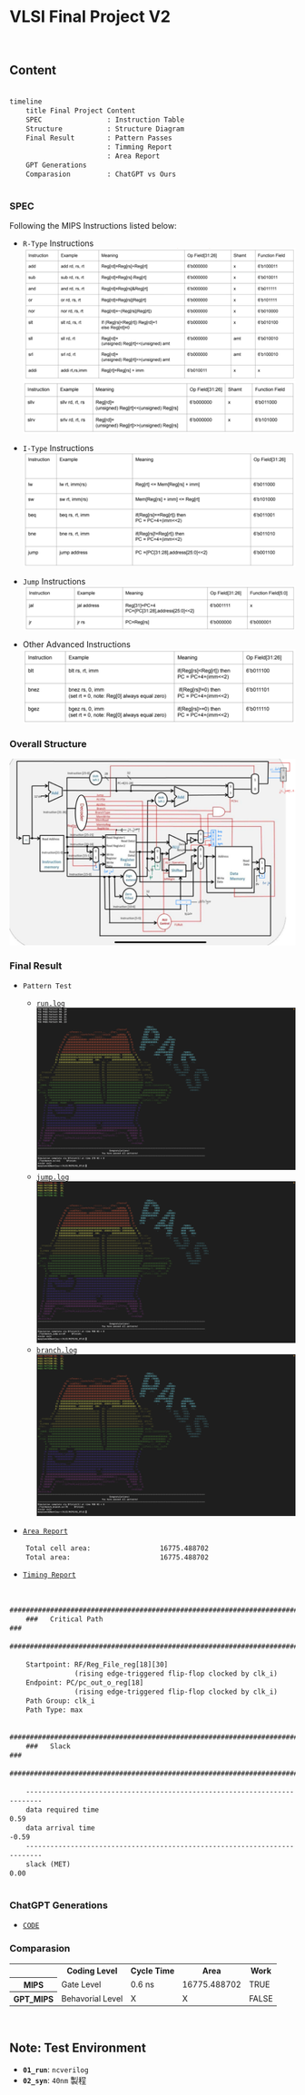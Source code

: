 # VLSI Final Project V2

</br>

## Content

```mermaid

timeline
    title Final Project Content
    SPEC                : Instruction Table
    Structure           : Structure Diagram
    Final Result        : Pattern Passes
                        : Timming Report
                        : Area Report
    GPT Generations     
    Comparasion         : ChatGPT vs Ours


```

### **SPEC**

Following the MIPS Instructions listed below: 
- `R-Type` Instructions
![RType](SPEC/Instruction/RType.png)
![RType-Advance](SPEC/Instruction/RType-Advance.png)

- `I-Type` Instructions
![IType](SPEC/Instruction/IType.png)

- `Jump` Instructions
![Jump](SPEC/Instruction/Jump.png)

- Other Advanced Instructions
![blt](SPEC/Instruction/others.png)


### **Overall Structure**

![structure](SPEC/Structure/Structure.png)


### **Final Result**

- `Pattern Test`
    - [`run.log`](REPORT/MIPS/01_RTL/run.log)
    ![run](REPORT/MIPS/01_RTL/run.png)
    - [`jump.log`](REPORT/MIPS/01_RTL/jump.log)
    ![jump](REPORT/MIPS/01_RTL/jump.png)
    - [`branch.log`](REPORT/MIPS/01_RTL/branch.log)
    ![branch](REPORT/MIPS/01_RTL/branch.png)


- [`Area Report`](REPORT/MIPS/02_SYN/MIPS.area)

```shell!
    Total cell area:                 16775.488702
    Total area:                      16775.488702
```

- [`Timing Report`](REPORT/MIPS/02_SYN/MIPS.timing)

```shell!

    ##########################################################################
    ###   Critical Path                                                    ###
    ##########################################################################
    
    Startpoint: RF/Reg_File_reg[18][30] 
                (rising edge-triggered flip-flop clocked by clk_i)
    Endpoint: PC/pc_out_o_reg[18]
                (rising edge-triggered flip-flop clocked by clk_i)
    Path Group: clk_i
    Path Type: max

    ##########################################################################
    ###   Slack                                                            ###
    ##########################################################################
    
    --------------------------------------------------------------------------
    data required time                                                 0.59
    data arrival time                                                 -0.59
    --------------------------------------------------------------------------
    slack (MET)                                                        0.00
    
```

### **ChatGPT Generations**
- [`CODE`](GPT_MIPS)



### **Comparasion**

<table>
    <tr>
        <th>                    </th>
        <th> Coding Level       </th>
        <th> Cycle Time         </th>
        <th> Area               </th>
        <th> Work               </th>
    </tr>
    <tr>
        <th> MIPS               </th>
        <td> Gate Level         </td>
        <td> 0.6 ns             </td>
        <td> 16775.488702       </td>
        <td> TRUE               </td>
    </tr>
    <tr>
        <th> GPT_MIPS           </th>
        <td> Behavorial Level   </td>
        <td> X                  </td>
        <td> X                  </td>
        <td> FALSE              </td>
    </tr>
</table>


</br>


## Note: Test Environment

- **`01_run`**: ```ncverilog```
- **`02_syn`**: ```40nm``` 製程









